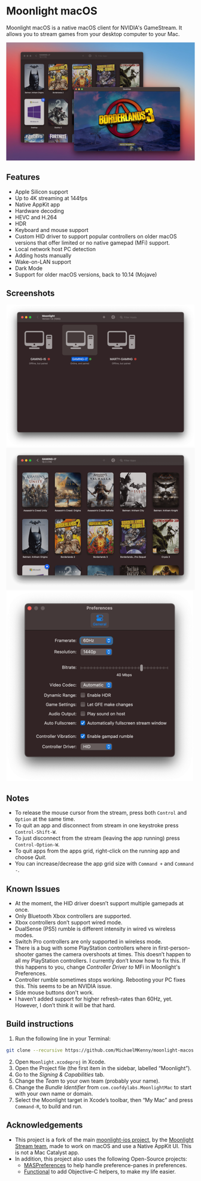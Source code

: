 # Moonlight macOS

Moonlight macOS is a native macOS client for NVIDIA's GameStream. It allows you to stream games from your desktop computer to your Mac.

![](readme-assets/images/app-list-and-game.jpg)

## Features

- Apple Silicon support
- Up to 4K streaming at 144fps
- Native AppKit app
- Hardware decoding
- HEVC and H.264
- HDR
- Keyboard and mouse support
- Custom HID driver to support popular controllers on older macOS versions that offer limited or no native gamepad (MFi) support.
- Local network host PC detection
- Adding hosts manually
- Wake-on-LAN support
- Dark Mode
- Support for older macOS versions, back to 10.14 (Mojave)

## Screenshots

<img src="readme-assets/images/host-list.png" width="600">

<img src="readme-assets/images/app-list.png" width="600">

<img src="readme-assets/images/preferences.png" width="500">

## Notes

- To release the mouse cursor from the stream, press both `Control` and `Option` at the same time.
- To quit an app and disconnect from stream in one keystroke press `Control-Shift-W`.
- To just disconnect from the stream (leaving the app running) press `Control-Option-W`.
- To quit apps from the apps grid, right-click on the running app and choose *Quit.*
- You can increase/decrease the app grid size with `Command +` and `Command -`.

## Known Issues

- At the moment, the HID driver doesn’t support multiple gamepads at once.
- Only Bluetooth Xbox controllers are supported.
- Xbox controllers don’t support wired mode.
- DualSense (PS5) rumble is different intensity in wired vs wireless modes.
- Switch Pro controllers are only supported in wireless mode.
- There is a bug with some PlayStation controllers where in first-person-shooter games the camera overshoots at times. This doesn’t happen to all my PlayStation controllers. I currently don’t know how to fix this. If this happens to you, change *Controller Driver to* MFi in Moonlight's Preferences.
- Controller rumble sometimes stops working. Rebooting your PC fixes this. This seems to be an NVIDIA issue.
- Side mouse buttons don't work.
- I haven’t added support for higher refresh-rates than 60Hz, yet. However, I don’t think it will be that hard.

## Build instructions

1. Run the following line in your Terminal:

```Bash
git clone --recursive https://github.com/MichaelMKenny/moonlight-macos.git
```

2. Open `Moonlight.xcodeproj`  in Xcode.
3. Open the Project file (the first item in the sidebar, labelled “Moonlight”).
4. Go to the *Signing & Capabilities* tab.
5. Change the *Team* to your own team (probably your name).
6. Change the *Bundle Identifier* from `com.coofdylabs.MoonlightMac`  to start with your own name or domain.
7. Select the Moonlight target in Xcode’s toolbar, then “My Mac” and press `Command-R`, to build and run.

## Acknowledgements

- This project is a fork of the main [moonlight-ios project](https://github.com/moonlight-stream/moonlight-ios), by the [Moonlight Stream team](https://github.com/moonlight-stream), made to work on macOS and use a Native AppKit UI. This is not a Mac Catalyst app.
- In addition, this project also uses the following Open-Source projects:
   - [MASPreferences](https://github.com/shpakovski/MASPreferences) to help handle preference-panes in preferences.
   - [Functional](https://github.com/leuchtetgruen/Functional.m) to add Objective-C helpers, to make my life easier.

